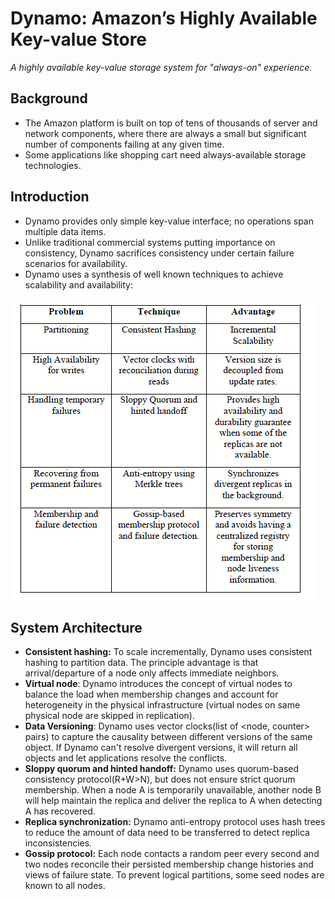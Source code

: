 # Dynamo: Amazon’s Highly Available Key-value Store

*A highly available key-value storage system for "always-on" experience.*

## Background

- The Amazon platform is built on top of tens of thousands of server and network components, where there are always a small but significant number of components failing at any given time.
- Some applications like shopping cart need always-available storage technologies.

## Introduction

- Dynamo provides only simple key-value interface; no operations span multiple data items.
- Unlike traditional commercial systems putting importance on consistency, Dynamo sacrifices consistency under certain failure scenarios for availability.
- Dynamo uses a synthesis of well known techniques to achieve scalability and availability:

![summary](images/summary.png)

## System Architecture

- **Consistent hashing:** To scale incrementally, Dynamo uses consistent hashing to partition data. The principle advantage is that arrival/departure of a node only affects immediate neighbors.
- **Virtual node**: Dynamo introduces the concept of virtual nodes to balance the load when membership changes and account for heterogeneity in the physical infrastructure (virtual nodes on same physical node are skipped in replication).
- **Data Versioning**: Dynamo uses vector clocks(list of <node, counter\> pairs) to capture the causality between different  versions of the same object. If Dynamo can't resolve divergent versions, it will return all objects and let applications resolve the conflicts.
- **Sloppy quorum and hinted handoff:** Dynamo uses quorum-based consistency protocol(R+W>N),  but does not ensure strict quorum membership. When a node A is temporarily unavailable, another node B will help maintain the replica and deliver the replica to A when detecting A has recovered.
- **Replica synchronization:** Dynamo anti-entropy protocol uses hash trees to reduce the amount of data need to be transferred to detect replica inconsistencies.
- **Gossip protocol:** Each node contacts a random peer every second and two nodes reconcile their persisted membership change histories and views of failure state. To prevent logical partitions, some seed nodes are known to all nodes.
